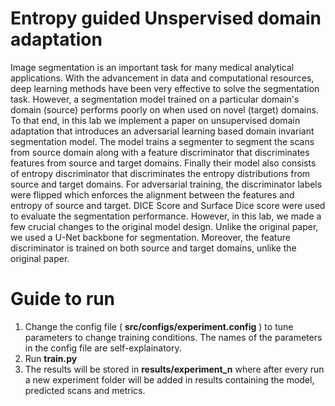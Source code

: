 # Entropy guided Unspervised domain adaptation
Image segmentation is an important task for many medical analytical applications. With the advancement in data and computational resources, deep learning methods have been very effective to solve the segmentation task. However, a segmentation model trained on a particular domain's domain (source) performs poorly on when used on novel (target) domains. To that end, in this lab we implement a paper on unsupervised domain adaptation that introduces an adversarial learning based domain invariant segmentation model. The model trains a segmenter to segment the scans from source domain along with a feature discriminator that discriminates features from source and target domains. Finally their model also consists of entropy discriminator that discriminates the entropy distributions from source and target domains. For adversarial training, the discriminator labels were flipped which enforces the alignment between the features and entropy of source and target. DICE Score and Surface Dice score were used to evaluate the segmentation performance. However, in this lab, we made a few crucial changes to the original model design. Unlike the original paper, we used a U-Net backbone for segmentation. Moreover, the feature discriminator is trained on both source and target domains, unlike the original paper.  

# Guide to run 

  1. Change the config file ( **src/configs/experiment.config**  ) to tune parameters to change training conditions. The names of the parameters in the config file are self-explainatory.
  2. Run **train.py**
  3. The results will be stored in **results/experiment_n** where after every run a new experiment folder will be added in results containing the model, predicted scans and metrics.
